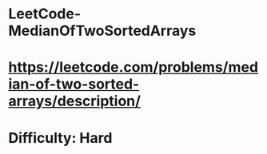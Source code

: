 # LeetCode-MedianOfTwoSortedArrays
# https://leetcode.com/problems/median-of-two-sorted-arrays/description/
# Difficulty: Hard
